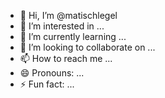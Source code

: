 - 👋 Hi, I’m @matischlegel
- 👀 I’m interested in ...
- 🌱 I’m currently learning ...
- 💞️ I’m looking to collaborate on ...
- 📫 How to reach me ...
- 😄 Pronouns: ...
- ⚡ Fun fact: ...

<!---
matischlegel/matischlegel is a ✨ special ✨ repository because its `README.md` (this file) appears on your GitHub profile.
You can click the Preview link to take a look at your changes.
--->
